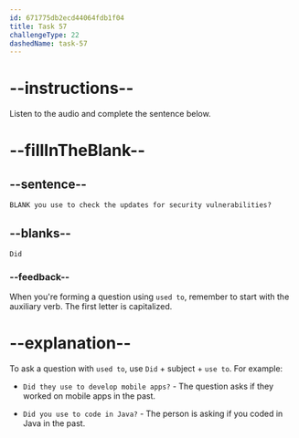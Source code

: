 ```yaml
---
id: 671775db2ecd44064fdb1f04
title: Task 57
challengeType: 22
dashedName: task-57
---
```


<!--
AUDIO REFERENCE:
Linda: Did you use to check the updates for security vulnerabilities?
-->

# --instructions--

Listen to the audio and complete the sentence below.

# --fillInTheBlank--

## --sentence--

`BLANK you use to check the updates for security vulnerabilities?`

## --blanks--

`Did`

### --feedback--

When you're forming a question using `used to`, remember to start with the auxiliary verb. The first letter is capitalized.

# --explanation--

To ask a question with `used to`, use `Did` + subject + `use to`. For example:

- `Did they use to develop mobile apps?` - The question asks if they worked on mobile apps in the past.

- `Did you use to code in Java?` - The person is asking if you coded in Java in the past.
